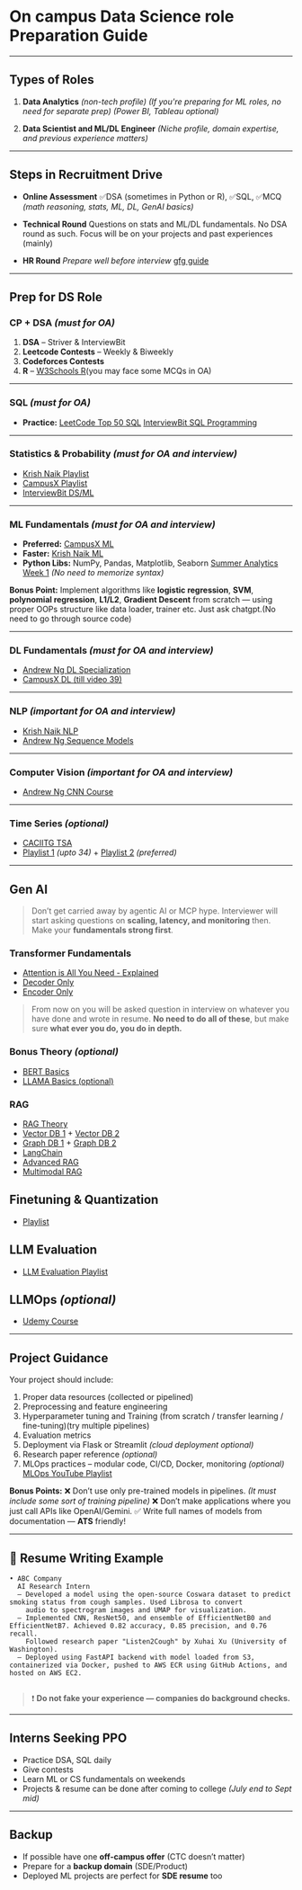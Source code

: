 

#  On campus Data Science role Preparation Guide

---

##  Types of Roles

1. **Data Analytics** *(non-tech profile)*
   *(If you're preparing for ML roles, no need for separate prep)*
   *(Power BI, Tableau optional)*

2. **Data Scientist and ML/DL Engineer** 
    *(Niche profile, domain expertise, and previous experience matters)*

---

##  Steps in Recruitment Drive

* **Online Assessment**
  ✅DSA (sometimes in Python or R), ✅SQL, ✅MCQ *(math reasoning, stats, ML, DL, GenAI basics)*

* **Technical Round**
  Questions on stats and ML/DL fundamentals.
  No DSA round as such.
  Focus will be on your projects and past experiences (mainly)

* **HR Round**
  *Prepare well before interview*
  [gfg guide](https://www.geeksforgeeks.org/hr-interview-questions/)

---

##  Prep for DS Role

###  CP + DSA *(must for OA)*

1. **DSA** – Striver & InterviewBit
2. **Leetcode Contests** – Weekly & Biweekly
3. **Codeforces Contests**
4. **R** – [W3Schools R](https://www.w3schools.com/r/)(you may face some MCQs in OA)

---

###  SQL *(must for OA)*

* **Practice:**
  [LeetCode Top 50 SQL](https://leetcode.com/studyplan/top-sql-50/)
  [InterviewBit SQL Programming](https://www.interviewbit.com/courses/databases/sql-queries/)

---

###  Statistics & Probability *(must for OA and interview)*

* [Krish Naik Playlist](https://www.youtube.com/playlist?list=PLTDARY42LDV6YHSRo669_uDDGmUEmQnDJ)
* [CampusX Playlist](https://www.youtube.com/playlist?list=PLvcxya_kQ6n2g9JJrWf7jF9LDytbbJ0G5)
* [InterviewBit DS/ML](https://www.interviewbit.com/courses/data-science-and-machine-learning/)

---

###  ML Fundamentals *(must for OA and interview)*

* **Preferred:** [CampusX ML](https://www.youtube.com/playlist?list=PLKnIA16_Rmvbr7zKYQuBfsVkjoLcJgxHH)
* **Faster:** [Krish Naik ML](https://www.youtube.com/playlist?list=PLTDARY42LDV7WGmlzZtY-w9pemyPrKNUZ)
* **Python Libs:** NumPy, Pandas, Matplotlib, Seaborn
  [Summer Analytics Week 1](https://www.caciitg.com/sa/course25/) *(No need to memorize syntax)*

**Bonus Point:**
Implement algorithms like **logistic regression**, **SVM**, **polynomial regression**, **L1/L2**, **Gradient Descent** from scratch — using proper OOPs structure like data loader, trainer etc. Just ask chatgpt.(No need to go through source code)

---

###  DL Fundamentals *(must for OA and interview)*

* [Andrew Ng DL Specialization](https://www.coursera.org/specializations/deep-learning)
* [CampusX DL (till video 39)](https://www.youtube.com/playlist?list=PLKnIA16_RmvYuZauWaPlRTC54KxSNLtNn)

---

###  NLP *(important for OA and interview)*

* [Krish Naik NLP](https://www.youtube.com/playlist?list=PLZoTAELRMXVNNrHSKv36Lr3_156yCo6Nn)
* [Andrew Ng Sequence Models](https://www.coursera.org/learn/nlp-sequence-models)

---

###  Computer Vision *(important for OA and interview)*

* [Andrew Ng CNN Course](https://www.coursera.org/learn/convolutional-neural-networks)

---

###  Time Series *(optional)*

* [CACIITG TSA](https://www.caciitg.com/resources/tsa/)
* [Playlist 1](https://www.youtube.com/playlist?list=PLvcbYUQ5t0UHOLnBzl46_Q6QKtFgfMGc3) *(upto 34)* + [Playlist 2](https://www.youtube.com/playlist?list=PLqYFiz7NM_SMC4ZgXplbreXlRY4Jf4zBP) *(preferred)*


---

##  Gen AI

> Don’t get carried away by agentic AI or MCP hype. Interviewer will start asking questions on **scaling, latency, and monitoring** then. Make your **fundamentals strong first**.

### Transformer Fundamentals

* [Attention is All You Need - Explained](https://www.youtube.com/watch?v=bCz4OMemCcA&t=1565s)
* [Decoder Only](https://www.youtube.com/watch?v=bQ5BoolX9Ag&t=153s)
* [Encoder Only](https://www.youtube.com/watch?v=GDN649X_acE)


> From now on you will be asked question in interview on whatever you have done and wrote in resume. **No need to do all of these**, but make sure **what ever you do, you do in depth.**

### Bonus Theory *(optional)*

* [BERT Basics](https://www.youtube.com/watch?v=90mGPxR2GgY&t=10s)
* [LLAMA Basics (optional)](https://www.youtube.com/watch?v=Mn_9W1nCFLo&t=49s)


### RAG

* [RAG Theory](https://www.youtube.com/watch?v=rhZgXNdhWDY&t=1676s)
* [Vector DB 1](https://www.youtube.com/watch?v=8KrTO9bS91s) + [Vector DB 2](https://www.youtube.com/watch?v=gl1r1XV0SLw)
* [Graph DB 1](https://www.youtube.com/watch?v=hsOJhs3_UCM&t=289s) + [Graph DB 2](https://www.youtube.com/watch?v=Aw7iQjKAX2k)
* [LangChain](https://www.youtube.com/playlist?list=PLQxDHpeGU14ADZ5gqA4PW72vwlckHLV4m)
* [Advanced RAG](https://www.youtube.com/playlist?list=PLQxDHpeGU14DBq-yZYrr4B2rz0mJ--Ljs)
* [Multimodal RAG](https://www.youtube.com/playlist?list=PLQxDHpeGU14D6dm0rmAXhdLeLYlX2zk7p)


##  Finetuning & Quantization

* [Playlist](https://www.youtube.com/playlist?list=PLZoTAELRMXVN9VbAx5I2VvloTtYmlApe3)


##  LLM Evaluation

* [LLM Evaluation Playlist](https://www.youtube.com/playlist?list=PLrLEqwuz-mRI5ubqVJ7DpbHheCflJDDXk)


##  LLMOps *(optional)*

* [Udemy Course](https://www.udemy.com/share/10aM9m3@Ql3-PnVcnIxqNB3N5DtuEpRJORB1yQbsbk0NoBj2wueKPLiDbC6zWSuYqsV6ZDlCOg==/)

---

##  Project Guidance

Your project should include:

1.  Proper data resources (collected or pipelined)
2.  Preprocessing and feature engineering
3.  Hyperparameter tuning and Training (from scratch / transfer learning / fine-tuning)(try multiple pipelines)
4.  Evaluation metrics 
5.  Deployment via Flask or Streamlit *(cloud deployment optional)*
6.  Research paper reference *(optional)*
7.  MLOps practices – modular code, CI/CD, Docker, monitoring *(optional)*
   [MLOps YouTube Playlist](https://www.youtube.com/playlist?list=PLupK5DK91flV45dkPXyGViMLtHadRr6sp)



**Bonus Points:**
❌ Don’t use only pre-trained models in pipelines. *(It must include some sort of training pipeline)*
❌ Don’t make applications where you just call APIs like OpenAI/Gemini.
✅ Write full names of models from documentation — **ATS** friendly!




---

## 📝 Resume Writing Example

```text
• ABC Company  
  AI Research Intern  
  – Developed a model using the open-source Coswara dataset to predict smoking status from cough samples. Used Librosa to convert  
    audio to spectrogram images and UMAP for visualization.  
  – Implemented CNN, ResNet50, and ensemble of EfficientNetB0 and EfficientNetB7. Achieved 0.82 accuracy, 0.85 precision, and 0.76 recall.
    Followed research paper "Listen2Cough" by Xuhai Xu (University of Washington).
  – Deployed using FastAPI backend with model loaded from S3, containerized via Docker, pushed to AWS ECR using GitHub Actions, and hosted on AWS EC2.
  
```

> ❗ **Do not fake your experience — companies do background checks.**

---

## Interns Seeking PPO

*  Practice DSA, SQL daily
*  Give contests
*  Learn ML or CS fundamentals on weekends
*  Projects & resume can be done after coming to college *(July end to Sept mid)*

---

##  Backup

* If possible have one **off-campus offer** (CTC doesn’t matter)
* Prepare for a **backup domain** (SDE/Product)
* Deployed ML projects are perfect for **SDE resume** too


